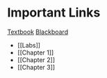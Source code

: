 # Important Links
[Textbook](https://openstax.org/books/university-physics-volume-1/pages/1-introduction)
[Blackboard](https://webcourses.niu.edu/ultra/courses/_339899_1/outline)
- [[Labs]]
- [[Chapter 1]]
- [[Chapter 2]]
- [[Chapter 3]]